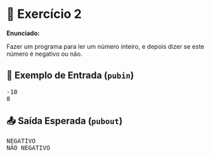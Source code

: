 # 📝 Exercício 2

**Enunciado:**

Fazer um programa para ler um número inteiro, e depois dizer se este número é negativo ou não.

## 🧾 Exemplo de Entrada (`pubin`)   
<pre>
-10 
8
</pre>

## 📤 Saída Esperada (`pubout`)
<pre>
NEGATIVO
NÃO NEGATIVO
</pre>
